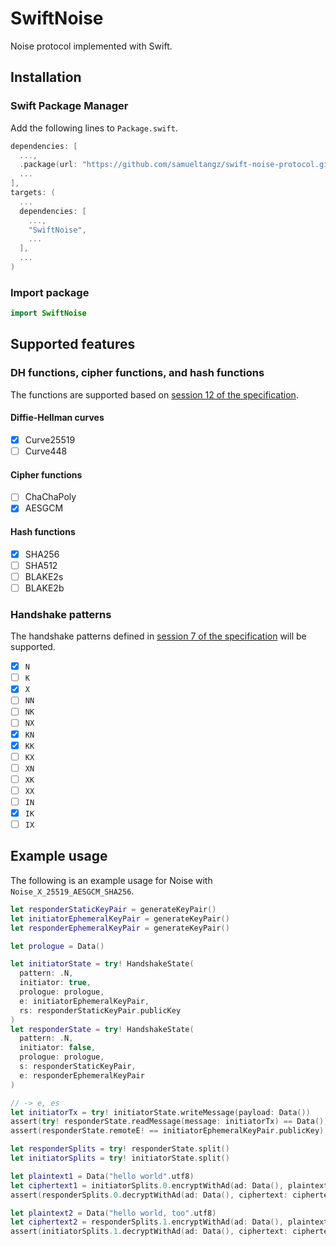 # SwiftNoise

Noise protocol implemented with Swift.

## Installation

### Swift Package Manager

Add the following lines to `Package.swift`.

```swift
dependencies: [
  ...,
  .package(url: "https://github.com/samueltangz/swift-noise-protocol.git", from: "0.1.0")
  ...
],
targets: (
  ...
  dependencies: [
    ...,
    "SwiftNoise",
    ...
  ],
  ...
)
```

### Import package

```swift
import SwiftNoise
```



## Supported features

### DH functions, cipher functions, and hash functions

The functions are supported based on [session 12 of the specification](https://noiseprotocol.org/noise.html#dh-functions-cipher-functions-and-hash-functions).

#### Diffie-Hellman curves

* [X] Curve25519
* [ ] Curve448

#### Cipher functions

* [ ] ChaChaPoly
* [X] AESGCM

#### Hash functions

* [X] SHA256
* [ ] SHA512
* [ ] BLAKE2s
* [ ] BLAKE2b

### Handshake patterns

The handshake patterns defined in [session 7 of the specification](https://noiseprotocol.org/noise.html#handshake-patterns) will be supported.

* [X] `N`
* [ ] `K`
* [X] `X`
* [ ] `NN`
* [ ] `NK`
* [ ] `NX`
* [X] `KN`
* [X] `KK`
* [ ] `KX`
* [ ] `XN`
* [ ] `XK`
* [ ] `XX`
* [ ] `IN`
* [X] `IK`
* [ ] `IX`
  
## Example usage

The following is an example usage for Noise with `Noise_X_25519_AESGCM_SHA256`.

```swift
let responderStaticKeyPair = generateKeyPair()
let initiatorEphemeralKeyPair = generateKeyPair()
let responderEphemeralKeyPair = generateKeyPair()

let prologue = Data()

let initiatorState = try! HandshakeState(
  pattern: .N,
  initiator: true,
  prologue: prologue,
  e: initiatorEphemeralKeyPair,
  rs: responderStaticKeyPair.publicKey
)
let responderState = try! HandshakeState(
  pattern: .N,
  initiator: false,
  prologue: prologue,
  s: responderStaticKeyPair,
  e: responderEphemeralKeyPair
)

// -> e, es
let initiatorTx = try! initiatorState.writeMessage(payload: Data())
assert(try! responderState.readMessage(message: initiatorTx) == Data())
assert(responderState.remoteE! == initiatorEphemeralKeyPair.publicKey)

let responderSplits = try! responderState.split()
let initiatorSplits = try! initiatorState.split()

let plaintext1 = Data("hello world".utf8)
let ciphertext1 = initiatorSplits.0.encryptWithAd(ad: Data(), plaintext: plaintext1)
assert(responderSplits.0.decryptWithAd(ad: Data(), ciphertext: ciphertext1) == plaintext1)

let plaintext2 = Data("hello world, too".utf8)
let ciphertext2 = responderSplits.1.encryptWithAd(ad: Data(), plaintext: plaintext2)
assert(initiatorSplits.1.decryptWithAd(ad: Data(), ciphertext: ciphertext2) == plaintext2)
```